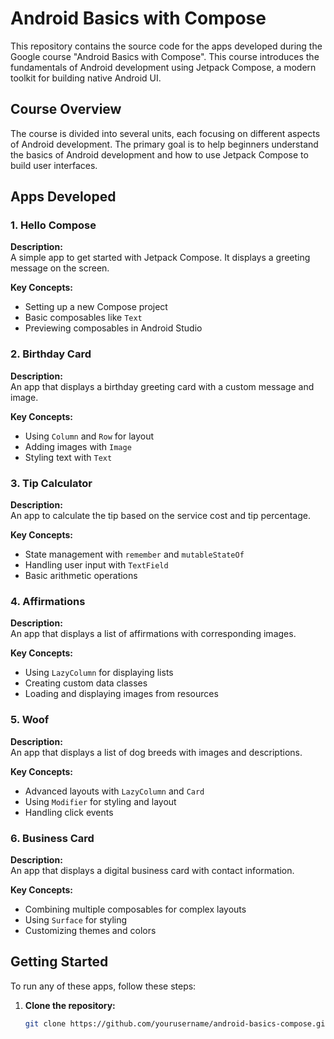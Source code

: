 # Android Basics with Compose

This repository contains the source code for the apps developed during the Google course "Android Basics with Compose". This course introduces the fundamentals of Android development using Jetpack Compose, a modern toolkit for building native Android UI.

## Course Overview

The course is divided into several units, each focusing on different aspects of Android development. The primary goal is to help beginners understand the basics of Android development and how to use Jetpack Compose to build user interfaces.

## Apps Developed

### 1. **Hello Compose**

**Description:**  
A simple app to get started with Jetpack Compose. It displays a greeting message on the screen.

**Key Concepts:**
- Setting up a new Compose project
- Basic composables like `Text`
- Previewing composables in Android Studio

### 2. **Birthday Card**

**Description:**  
An app that displays a birthday greeting card with a custom message and image.

**Key Concepts:**
- Using `Column` and `Row` for layout
- Adding images with `Image`
- Styling text with `Text`

### 3. **Tip Calculator**

**Description:**  
An app to calculate the tip based on the service cost and tip percentage.

**Key Concepts:**
- State management with `remember` and `mutableStateOf`
- Handling user input with `TextField`
- Basic arithmetic operations

### 4. **Affirmations**

**Description:**  
An app that displays a list of affirmations with corresponding images.

**Key Concepts:**
- Using `LazyColumn` for displaying lists
- Creating custom data classes
- Loading and displaying images from resources

### 5. **Woof**

**Description:**  
An app that displays a list of dog breeds with images and descriptions.

**Key Concepts:**
- Advanced layouts with `LazyColumn` and `Card`
- Using `Modifier` for styling and layout
- Handling click events

### 6. **Business Card**

**Description:**  
An app that displays a digital business card with contact information.

**Key Concepts:**
- Combining multiple composables for complex layouts
- Using `Surface` for styling
- Customizing themes and colors

## Getting Started

To run any of these apps, follow these steps:

1. **Clone the repository:**
   ```sh
   git clone https://github.com/yourusername/android-basics-compose.git
